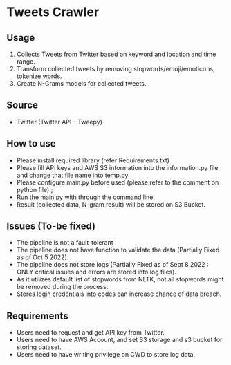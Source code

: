 # Tweets Crawler

## Usage
1. Collects Tweets from Twitter based on keyword and location and time range.
2. Transform collected tweets by removing stopwords/emoji/emoticons, tokenize words.
3. Create N-Grams models for collected tweets.

## Source
- Twitter (Twitter API - Tweepy)

## How to use
- Please install required library (refer Requirements.txt)
- Please fill API keys and AWS S3 information into the information.py file and change that file name into temp.py
- Please configure main.py before used (please refer to the comment on python file).; 
- Run the main.py with through the command line.
- Result (collected data, N-gram result) will be stored on S3 Bucket.

## Issues (To-be fixed)
- The pipeline is not a fault-tolerant
- The pipeline does not have function to validate the data (Partially Fixed as of Oct 5 2022).
- The pipeline does not store logs (Partially Fixed  as of Sept 8 2022 : ONLY critical issues and errors are stored into log files).
- As it utilizes default list of stopwords from NLTK, not all stopwords might be removed during the process.
- Stores login credentials into codes can increase chance of data breach.

## Requirements
- Users need to request and get API key from Twitter.
- Users need to have AWS Account, and set S3 storage and s3 bucket for storing dataset.
- Users need to have writing privilege on CWD to store log data.